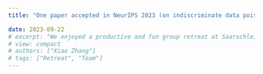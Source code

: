 ```yaml
---
title: "One paper accepted in NeurIPS 2023 (on indiscriminate data poisoning)!"

date: 2023-09-22
# excerpt: "We enjoyed a productive and fun group retreat at Saarschleife."
# view: compact
# authors: ["Xiao Zhang"]
# tags: ["Retreat", "Team"]
---
```

